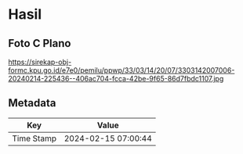 # Hasil

## Foto C Plano

https://sirekap-obj-formc.kpu.go.id/e7e0/pemilu/ppwp/33/03/14/20/07/3303142007006-20240214-225436--406ac704-fcca-42be-9f65-86d7fbdc1107.jpg


## Metadata

| Key        | Value               |
| ---------- | ------------------- |
| Time Stamp | 2024-02-15 07:00:44 |



